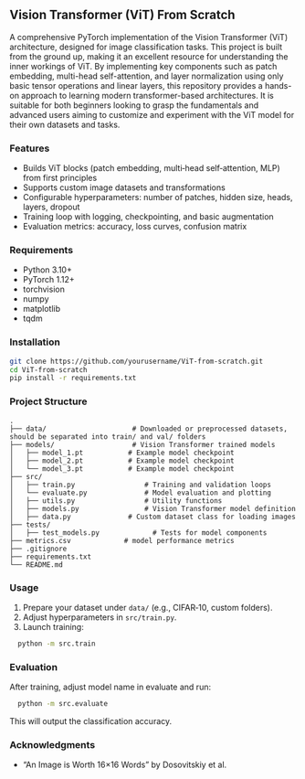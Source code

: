 ## Vision Transformer (ViT) From Scratch

A comprehensive PyTorch implementation of the Vision Transformer (ViT) architecture, designed for image classification tasks. This project is built from the ground up, making it an excellent resource for understanding the inner workings of ViT. By implementing key components such as patch embedding, multi-head self-attention, and layer normalization using only basic tensor operations and linear layers, this repository provides a hands-on approach to learning modern transformer-based architectures. It is suitable for both beginners looking to grasp the fundamentals and advanced users aiming to customize and experiment with the ViT model for their own datasets and tasks.

### Features

- Builds ViT blocks (patch embedding, multi‑head self‑attention, MLP) from first principles  
- Supports custom image datasets and transformations  
- Configurable hyperparameters: number of patches, hidden size, heads, layers, dropout  
- Training loop with logging, checkpointing, and basic augmentation  
- Evaluation metrics: accuracy, loss curves, confusion matrix

### Requirements

- Python 3.10+  
- PyTorch 1.12+  
- torchvision  
- numpy  
- matplotlib  
- tqdm

### Installation

```bash
git clone https://github.com/yourusername/ViT-from-scratch.git
cd ViT-from-scratch
pip install -r requirements.txt
```

### Project Structure

```
.
├── data/                     # Downloaded or preprocessed datasets, should be separated into train/ and val/ folders
├── models/                   # Vision Transformer trained models
│   ├── model_1.pt           # Example model checkpoint
│   ├── model_2.pt           # Example model checkpoint
│   └── model_3.pt           # Example model checkpoint
├── src/
│   ├── train.py                 # Training and validation loops
│   └── evaluate.py              # Model evaluation and plotting
│   ├── utils.py                 # Utility functions
│   ├── models.py                # Vision Transformer model definition
│   ├── data.py              # Custom dataset class for loading images
├── tests/
│   ├── test_models.py             # Tests for model components
├── metrics.csv             # model performance metrics
├── .gitignore
├── requirements.txt
└── README.md
```

### Usage

1. Prepare your dataset under `data/` (e.g., CIFAR‑10, custom folders).  
2. Adjust hyperparameters in `src/train.py`.  
3. Launch training:
  ```bash
    python -m src.train
  ```

### Evaluation

After training, adjust model name in evaluate and run:

```bash
  python -m src.evaluate
```

This will output the classification accuracy.

### Acknowledgments

- “An Image is Worth 16×16 Words” by Dosovitskiy et al.

